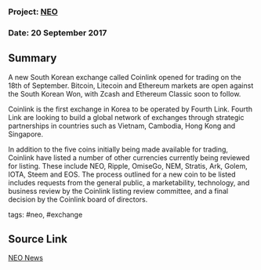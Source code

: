 ### Project: [NEO](../projects/neo.md)
### Date: 20 September 2017 
## Summary
  
A new South Korean exchange called Coinlink opened for trading on the 18th of September. Bitcoin, Litecoin and Ethereum markets are open against the South Korean Won, with Zcash and Ethereum Classic soon to follow.
  
Coinlink is the first exchange in Korea to be operated by Fourth Link. Fourth Link are looking to build a global network of exchanges through strategic partnerships in countries such as Vietnam, Cambodia, Hong Kong and Singapore.
  
In addition to the five coins initially being made available for trading, Coinlink have listed a number of other currencies currently being reviewed for listing. These include NEO, Ripple, OmiseGo, NEM, Stratis, Ark, Golem, IOTA, Steem and EOS.
The process outlined for a new coin to be listed includes requests from the general public, a marketability, technology, and business review by the Coinlink listing review committee, and a final decision by the Coinlink board of directors.
  
tags: #neo, #exchange
## Source Link
[NEO News](https://neonewstoday.com/exchanges/neo-consideration-listing-korean-exchange/) 
